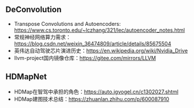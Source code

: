 ## DeConvolution

* Transpose Convolutions and Autoencoders: <https://www.cs.toronto.edu/~lczhang/321/lec/autoencoder_notes.html>
* 常规神经网络算力需求：<https://blog.csdn.net/weixin_36474809/article/details/85675504>
* 英伟达自动驾驶芯片演进历史：<https://en.wikipedia.org/wiki/Nvidia_Drive>
* llvm-project国内镜像仓库：<https://gitee.com/mirrors/LLVM>

## HDMapNet

* HDMap在智驾中承担的角色：<https://auto.jgvogel.cn/c1302027.shtml>
* HDMap建图技术总结：<https://zhuanlan.zhihu.com/p/600087910>
